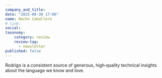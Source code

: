 ```yaml
---
company_and_title: 
date: "2025-08-30 17:00"
name: Nacho Caballero
# link:
social: 
taxonomy:
    category: review
    review-tag:
      - newsletter
published: false
---
```


Rodrigo is a consistent source of generous, high‑quality technical insights about the language we know and love.
